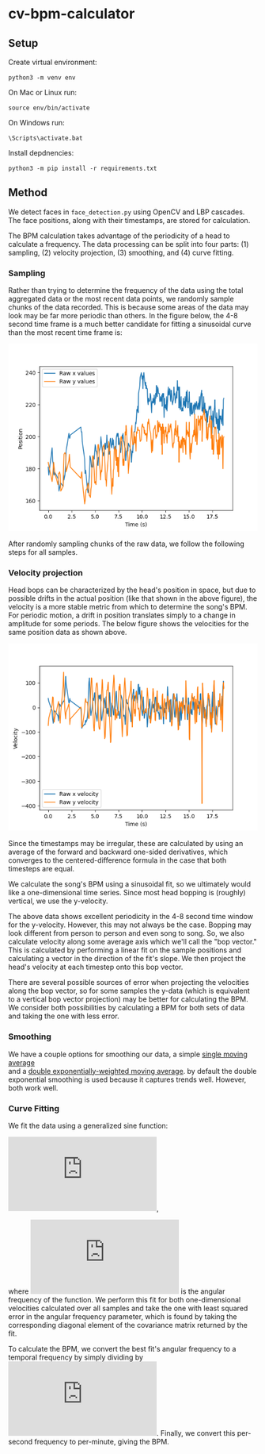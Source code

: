 # cv-bpm-calculator

## Setup

Create virtual environment: 
```
python3 -m venv env
```

On Mac or Linux run: 
```
source env/bin/activate
```

On Windows run: 
```
\Scripts\activate.bat
```

Install depdnencies:
```
python3 -m pip install -r requirements.txt
```

## Method

We detect faces in `face_detection.py` using OpenCV and LBP cascades.
The face positions, along with their timestamps, are stored for
calculation.

The BPM calculation takes advantage of the periodicity of a head
to calculate a frequency. The data processing can be split into four
parts: (1) sampling, (2) velocity projection, (3) smoothing, and (4)
curve fitting.


### Sampling

Rather than trying to determine the frequency of the data using the
total aggregated data or the most recent data points, we randomly sample
chunks of the data recorded. This is because some areas of the data may
look may be far more periodic than others. In the figure below, the 4-8
second time frame is a much better candidate for fitting a sinusoidal
curve than the most recent time frame is:

![Raw positional data](figures/raw_positions.png)

After randomly sampling chunks of the raw data, we follow the following
steps for all samples.

### Velocity projection

Head bops can be characterized by the head's position in space, but due
to possible drifts in the actual position (like that shown in the above
figure), the velocity is a more stable metric from which to determine
the song's BPM. For periodic motion, a drift in position translates
simply to a change in amplitude for some periods. The below figure shows
the velocities for the same position data as shown above.

![Raw velocity data](figures/raw_velocities.png)

Since the timestamps may be irregular, these are calculated by using an
average of the forward and backward one-sided derivatives, which
converges to the centered-difference formula in the case that both
timesteps are equal.

We calculate the song's BPM using a sinusoidal fit, so we ultimately
would like a one-dimensional time series. Since most head bopping is
(roughly) vertical, we use the y-velocity.

The above data shows excellent periodicity in the 4-8 second time window
for the y-velocity. However, this may not always be the case. Bopping
may look different from person to person and even song to song. So, we
also calculate velocity along some average axis which we'll call the
"bop vector." This is calculated by performing a linear fit on the
sample positions and calculating a vector in the direction of the fit's
slope. We then project the head's velocity at each timestep onto this
bop vector.

There are several possible sources of error when projecting the
velocities along the bop vector, so for some samples the y-data (which
is equivalent to a vertical bop vector projection) may be better for
calculating the BPM. We consider both possibilities by calculating a BPM
for both sets of data and taking the one with less error.

### Smoothing

We have a couple options for smoothing our data, a simple [single moving
average](https://www.itl.nist.gov/div898/handbook/pmc/section4/pmc421.htm)  
and a [double exponentially-weighted moving average](https://www.itl.nist.gov/div898/handbook/pmc/section4/pmc431.htm).
by default the double exponential smoothing is used because it captures
trends well. However, both work well.

### Curve Fitting

We fit the data using a generalized sine function:

![](https://latex.codecogs.com/svg.latex?f%28x%29%20%3D%20A%20%5Csin%28%5Comega%20t%20&plus;%20%5Cphi%29%20&plus;%20C),

where ![](https://latex.codecogs.com/svg.latex?%5Comega)
is the angular frequency of the function. We perform this
fit for both one-dimensional velocities calculated over all samples and
take the one with least squared error in the angular frequency
parameter, which is found by taking the corresponding diagonal element
of the covariance matrix returned by the fit.

To calculate the BPM, we convert the best fit's angular frequency to a
temporal frequency by simply dividing by ![](https://latex.codecogs.com/svg.latex?2%5Cpi). Finally, we convert this
per-second frequency to per-minute, giving the BPM.
